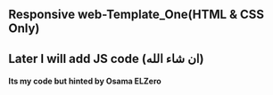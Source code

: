 ## Responsive web-Template_One(HTML & CSS Only)
## Later I will add JS code (ان  شاء الله)
#### Its my code but hinted by Osama ELZero 
